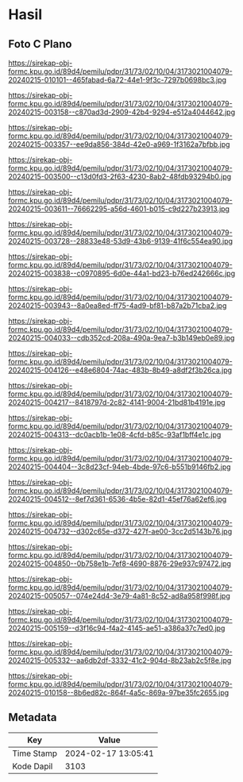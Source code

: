 # Hasil

## Foto C Plano

https://sirekap-obj-formc.kpu.go.id/89d4/pemilu/pdpr/31/73/02/10/04/3173021004079-20240215-010101--465fabad-6a72-44e1-9f3c-7297b0698bc3.jpg

https://sirekap-obj-formc.kpu.go.id/89d4/pemilu/pdpr/31/73/02/10/04/3173021004079-20240215-003158--c870ad3d-2909-42b4-9294-e512a4044642.jpg

https://sirekap-obj-formc.kpu.go.id/89d4/pemilu/pdpr/31/73/02/10/04/3173021004079-20240215-003357--ee9da856-384d-42e0-a969-1f3162a7bfbb.jpg

https://sirekap-obj-formc.kpu.go.id/89d4/pemilu/pdpr/31/73/02/10/04/3173021004079-20240215-003500--c13d0fd3-2f63-4230-8ab2-48fdb93294b0.jpg

https://sirekap-obj-formc.kpu.go.id/89d4/pemilu/pdpr/31/73/02/10/04/3173021004079-20240215-003611--76662295-a56d-4601-b015-c9d227b23913.jpg

https://sirekap-obj-formc.kpu.go.id/89d4/pemilu/pdpr/31/73/02/10/04/3173021004079-20240215-003728--28833e48-53d9-43b6-9139-41f6c554ea90.jpg

https://sirekap-obj-formc.kpu.go.id/89d4/pemilu/pdpr/31/73/02/10/04/3173021004079-20240215-003838--c0970895-6d0e-44a1-bd23-b76ed242666c.jpg

https://sirekap-obj-formc.kpu.go.id/89d4/pemilu/pdpr/31/73/02/10/04/3173021004079-20240215-003943--8a0ea8ed-ff75-4ad9-bf81-b87a2b71cba2.jpg

https://sirekap-obj-formc.kpu.go.id/89d4/pemilu/pdpr/31/73/02/10/04/3173021004079-20240215-004033--cdb352cd-208a-490a-9ea7-b3b149eb0e89.jpg

https://sirekap-obj-formc.kpu.go.id/89d4/pemilu/pdpr/31/73/02/10/04/3173021004079-20240215-004126--e48e6804-74ac-483b-8b49-a8df2f3b26ca.jpg

https://sirekap-obj-formc.kpu.go.id/89d4/pemilu/pdpr/31/73/02/10/04/3173021004079-20240215-004217--8418797d-2c82-4141-9004-21bd81b4191e.jpg

https://sirekap-obj-formc.kpu.go.id/89d4/pemilu/pdpr/31/73/02/10/04/3173021004079-20240215-004313--dc0acb1b-1e08-4cfd-b85c-93af1bff4e1c.jpg

https://sirekap-obj-formc.kpu.go.id/89d4/pemilu/pdpr/31/73/02/10/04/3173021004079-20240215-004404--3c8d23cf-94eb-4bde-97c6-b551b9146fb2.jpg

https://sirekap-obj-formc.kpu.go.id/89d4/pemilu/pdpr/31/73/02/10/04/3173021004079-20240215-004512--8ef7d361-6536-4b5e-82d1-45ef76a62ef6.jpg

https://sirekap-obj-formc.kpu.go.id/89d4/pemilu/pdpr/31/73/02/10/04/3173021004079-20240215-004732--d302c65e-d372-427f-ae00-3cc2d5143b76.jpg

https://sirekap-obj-formc.kpu.go.id/89d4/pemilu/pdpr/31/73/02/10/04/3173021004079-20240215-004850--0b758e1b-7ef8-4690-8876-29e937c97472.jpg

https://sirekap-obj-formc.kpu.go.id/89d4/pemilu/pdpr/31/73/02/10/04/3173021004079-20240215-005057--074e24d4-3e79-4a81-8c52-ad8a958f998f.jpg

https://sirekap-obj-formc.kpu.go.id/89d4/pemilu/pdpr/31/73/02/10/04/3173021004079-20240215-005159--d3f16c94-f4a2-4145-ae51-a386a37c7ed0.jpg

https://sirekap-obj-formc.kpu.go.id/89d4/pemilu/pdpr/31/73/02/10/04/3173021004079-20240215-005332--aa6db2df-3332-41c2-904d-8b23ab2c5f8e.jpg

https://sirekap-obj-formc.kpu.go.id/89d4/pemilu/pdpr/31/73/02/10/04/3173021004079-20240215-010158--8b6ed82c-864f-4a5c-869a-97be35fc2655.jpg


## Metadata

| Key        | Value               |
| ---------- | ------------------- |
| Time Stamp | 2024-02-17 13:05:41 |
| Kode Dapil | 3103                |



